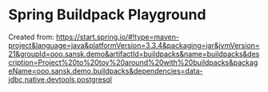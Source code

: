 # Spring Buildpack Playground

Created from:
https://start.spring.io/#!type=maven-project&language=java&platformVersion=3.3.4&packaging=jar&jvmVersion=21&groupId=ooo.sansk.demo&artifactId=buildpacks&name=buildpacks&description=Project%20to%20toy%20around%20with%20buildpacks&packageName=ooo.sansk.demo.buildpacks&dependencies=data-jdbc,native,devtools,postgresql
